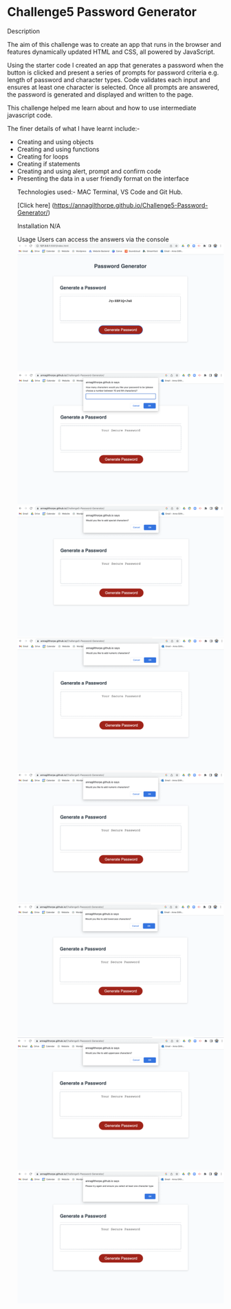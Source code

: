 # Challenge5 Password Generator

Description

The aim of this challenge was to create an app that runs in the browser and features dynamically updated HTML and CSS, all powered by JavaScript. 

Using the starter code I created an app that generates a password when the button is clicked and present a series of prompts for password criteria e.g. length of password and character types. Code validates each input and ensures at least one character is selected. Once all prompts are answered, the password is generated and displayed and written to the page.

This challenge helped me learn about and how to use intermediate javascript code.

The finer details of what I have learnt include:-
<ul>
 <li> Creating and using objects </li>
  <li>Creating and using functions </li>
  <li> Creating for loops </li>
  <li> Creating if statements </li>
  <li> Creating and using alert, prompt and confirm code </li>
  <li> Presenting the data in a user friendly format on the interface</li>

Technologies used:- MAC Terminal, VS Code and Git Hub.

[Click here] (https://annagilthorpe.github.io/Challenge5-Password-Generator/)

Installation
N/A
 
 
Usage
Users can access the answers via the console
 ![Screenshot](/Images/PasswordGeneratorScreenshot.png)
 ![Screenshot](/Images/PasswordGeneratorScreenshot2.png)
 ![Screenshot](/Images/PasswordGeneratorScreenshot3.png)
 ![Screenshot](/Images/PasswordGeneratorScreenshot4.png)
 ![Screenshot](/Images/PasswordGeneratorScreenshot5.png)
 ![Screenshot](/Images/PasswordGeneratorScreenshot6.png)
 ![Screenshot](/Images/PasswordGeneratorScreenshot7.png)
 ![Screenshot](/Images/PasswordGeneratorScreenshot8.png)
